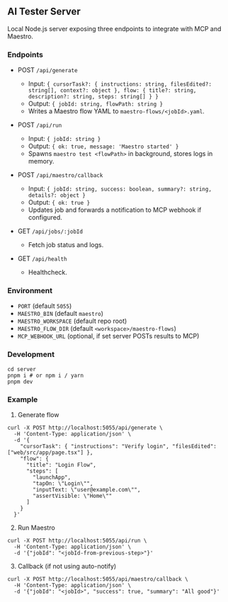 ## AI Tester Server

Local Node.js server exposing three endpoints to integrate with MCP and Maestro.

### Endpoints

- POST `/api/generate`
  - Input: `{ cursorTask?: { instructions: string, filesEdited?: string[], context?: object }, flow: { title?: string, description?: string, steps: string[] } }`
  - Output: `{ jobId: string, flowPath: string }`
  - Writes a Maestro flow YAML to `maestro-flows/<jobId>.yaml`.

- POST `/api/run`
  - Input: `{ jobId: string }`
  - Output: `{ ok: true, message: 'Maestro started' }`
  - Spawns `maestro test <flowPath>` in background, stores logs in memory.

- POST `/api/maestro/callback`
  - Input: `{ jobId: string, success: boolean, summary?: string, details?: object }`
  - Output: `{ ok: true }`
  - Updates job and forwards a notification to MCP webhook if configured.

- GET `/api/jobs/:jobId`
  - Fetch job status and logs.

- GET `/api/health`
  - Healthcheck.

### Environment

- `PORT` (default `5055`)
- `MAESTRO_BIN` (default `maestro`)
- `MAESTRO_WORKSPACE` (default repo root)
- `MAESTRO_FLOW_DIR` (default `<workspace>/maestro-flows`)
- `MCP_WEBHOOK_URL` (optional, if set server POSTs results to MCP)

### Development

```
cd server
pnpm i # or npm i / yarn
pnpm dev
```

### Example

1) Generate flow

```
curl -X POST http://localhost:5055/api/generate \
  -H 'Content-Type: application/json' \
  -d '{
    "cursorTask": { "instructions": "Verify login", "filesEdited": ["web/src/app/page.tsx"] },
    "flow": {
      "title": "Login Flow",
      "steps": [
        "launchApp",
        "tapOn: \"Login\"",
        "inputText: \"user@example.com\"",
        "assertVisible: \"Home\""
      ]
    }
  }'
```

2) Run Maestro

```
curl -X POST http://localhost:5055/api/run \
  -H 'Content-Type: application/json' \
  -d '{"jobId": "<jobId-from-previous-step>"}'
```

3) Callback (if not using auto-notify)

```
curl -X POST http://localhost:5055/api/maestro/callback \
  -H 'Content-Type: application/json' \
  -d '{"jobId": "<jobId>", "success": true, "summary": "All good"}'
```

